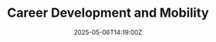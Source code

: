 ---
title: Career Development and Mobility
linkTitle: Career Development and Mobility
date: '2025-05-06T14:19:00Z'
weight: 1
description: No content
draft: false
ref: career-development-and-mobility
---